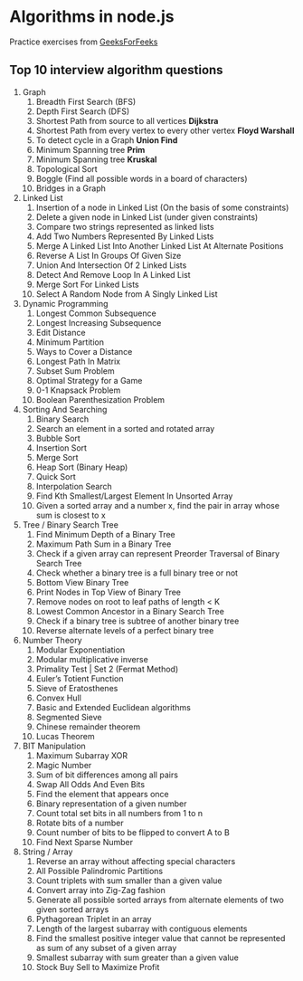 # Algorithms in node.js

Practice exercises from [GeeksForFeeks](https://www.geeksforgeeks.org/top-10-algorithms-in-interview-questions)

## Top 10 interview algorithm questions

1. Graph
    1. Breadth First Search (BFS)
    2. Depth First Search (DFS)
    3. Shortest Path from source to all vertices **Dijkstra**
    4. Shortest Path from every vertex to every other vertex **Floyd Warshall**
    5. To detect cycle in a Graph **Union Find**
    6. Minimum Spanning tree **Prim**
    7. Minimum Spanning tree **Kruskal**
    8. Topological Sort
    9. Boggle (Find all possible words in a board of characters)
    10. Bridges in a Graph
2. Linked List
    1. Insertion of a node in Linked List (On the basis of some constraints)
    2. Delete a given node in Linked List (under given constraints)
    3. Compare two strings represented as linked lists
    4. Add Two Numbers Represented By Linked Lists
    5. Merge A Linked List Into Another Linked List At Alternate Positions
    6. Reverse A List In Groups Of Given Size
    7. Union And Intersection Of 2 Linked Lists
    8. Detect And Remove Loop In A Linked List
    9. Merge Sort For Linked Lists
    10. Select A Random Node from A Singly Linked List
3. Dynamic Programming
    1. Longest Common Subsequence
    2. Longest Increasing Subsequence
    3. Edit Distance
    4. Minimum Partition
    5. Ways to Cover a Distance
    6. Longest Path In Matrix
    7. Subset Sum Problem
    8. Optimal Strategy for a Game
    9. 0-1 Knapsack Problem
    10. Boolean Parenthesization Problem
4. Sorting And Searching
    1. Binary Search
    2. Search an element in a sorted and rotated array
    3. Bubble Sort
    4. Insertion Sort
    5. Merge Sort
    6. Heap Sort (Binary Heap)
    7. Quick Sort
    8. Interpolation Search
    9. Find Kth Smallest/Largest Element In Unsorted Array
    10. Given a sorted array and a number x, find the pair in array whose sum is closest to x
5. Tree / Binary Search Tree
    1. Find Minimum Depth of a Binary Tree
    2. Maximum Path Sum in a Binary Tree
    3. Check if a given array can represent Preorder Traversal of Binary Search Tree
    4. Check whether a binary tree is a full binary tree or not
    5. Bottom View Binary Tree
    6. Print Nodes in Top View of Binary Tree
    7. Remove nodes on root to leaf paths of length < K
    8. Lowest Common Ancestor in a Binary Search Tree
    9. Check if a binary tree is subtree of another binary tree
    10. Reverse alternate levels of a perfect binary tree
6. Number Theory
    1. Modular Exponentiation
    2. Modular multiplicative inverse
    3. Primality Test | Set 2 (Fermat Method)
    4. Euler’s Totient Function
    5. Sieve of Eratosthenes
    6. Convex Hull
    7. Basic and Extended Euclidean algorithms
    8. Segmented Sieve
    9. Chinese remainder theorem
    10. Lucas Theorem
7. BIT Manipulation
    1. Maximum Subarray XOR
    2. Magic Number
    3. Sum of bit differences among all pairs
    4. Swap All Odds And Even Bits
    5. Find the element that appears once
    6. Binary representation of a given number
    7. Count total set bits in all numbers from 1 to n
    8. Rotate bits of a number
    9. Count number of bits to be flipped to convert A to B
    10. Find Next Sparse Number
8. String / Array
    1. Reverse an array without affecting special characters
    2. All Possible Palindromic Partitions
    3. Count triplets with sum smaller than a given value
    4. Convert array into Zig-Zag fashion
    5. Generate all possible sorted arrays from alternate elements of two given sorted arrays
    6. Pythagorean Triplet in an array
    7. Length of the largest subarray with contiguous elements
    8. Find the smallest positive integer value that cannot be represented as sum of any subset of a given array
    9. Smallest subarray with sum greater than a given value
    10. Stock Buy Sell to Maximize Profit